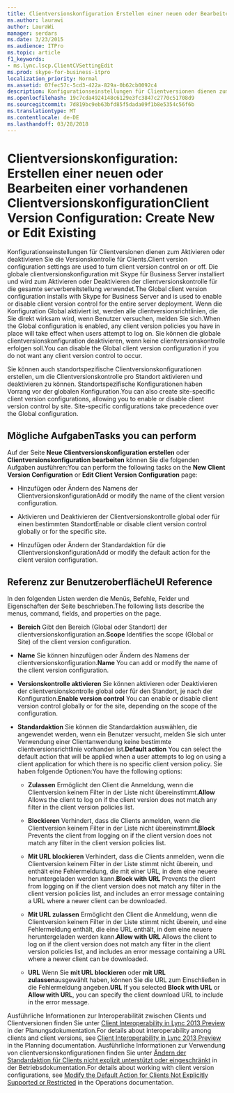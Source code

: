```yaml
---
title: Clientversionskonfiguration Erstellen einer neuen oder Bearbeiten einer vorhandenen
ms.author: laurawi
author: LauraWi
manager: serdars
ms.date: 3/23/2015
ms.audience: ITPro
ms.topic: article
f1_keywords:
- ms.lync.lscp.ClientCVSettingEdit
ms.prod: skype-for-business-itpro
localization_priority: Normal
ms.assetid: 07fec57c-5cd3-422a-829a-0b62cb0092c4
description: Konfigurationseinstellungen für Clientversionen dienen zum Aktivieren oder deaktivieren Sie die Versionskontrolle für Clients. Die globale clientversionskonfiguration mit Skype für Business Server installiert und wird zum Aktivieren oder Deaktivieren der clientversionskontrolle für die gesamte serverbereitstellung verwendet. Wenn die Konfiguration Global aktiviert ist, werden alle clientversionsrichtlinien, die Sie direkt wirksam wird, wenn Benutzer versuchen, melden Sie sich. Sie können die globale clientversionskonfiguration deaktivieren, wenn keine clientversionskontrolle erfolgen soll.
ms.openlocfilehash: 19c7cda4924148c6129e3fc3847c2770c51708d9
ms.sourcegitcommit: 7d819bc9eb63bfd85f5dada09f1b8e5354c56f6b
ms.translationtype: MT
ms.contentlocale: de-DE
ms.lasthandoff: 03/28/2018
---
```

# <a name="client-version-configuration-create-new-or-edit-existing"></a><span data-ttu-id="0e94e-106">Clientversionskonfiguration: Erstellen einer neuen oder Bearbeiten einer vorhandenen Clientversionskonfiguration</span><span class="sxs-lookup"><span data-stu-id="0e94e-106">Client Version Configuration: Create New or Edit Existing</span></span>
 
<span data-ttu-id="0e94e-107">Konfigurationseinstellungen für Clientversionen dienen zum Aktivieren oder deaktivieren Sie die Versionskontrolle für Clients.</span><span class="sxs-lookup"><span data-stu-id="0e94e-107">Client version configuration settings are used to turn client version control on or off.</span></span> <span data-ttu-id="0e94e-108">Die globale clientversionskonfiguration mit Skype für Business Server installiert und wird zum Aktivieren oder Deaktivieren der clientversionskontrolle für die gesamte serverbereitstellung verwendet.</span><span class="sxs-lookup"><span data-stu-id="0e94e-108">The Global client version configuration installs with Skype for Business Server and is used to enable or disable client version control for the entire server deployment.</span></span> <span data-ttu-id="0e94e-109">Wenn die Konfiguration Global aktiviert ist, werden alle clientversionsrichtlinien, die Sie direkt wirksam wird, wenn Benutzer versuchen, melden Sie sich.</span><span class="sxs-lookup"><span data-stu-id="0e94e-109">When the Global configuration is enabled, any client version policies you have in place will take effect when users attempt to log on.</span></span> <span data-ttu-id="0e94e-110">Sie können die globale clientversionskonfiguration deaktivieren, wenn keine clientversionskontrolle erfolgen soll.</span><span class="sxs-lookup"><span data-stu-id="0e94e-110">You can disable the Global client version configuration if you do not want any client version control to occur.</span></span> 
  
<span data-ttu-id="0e94e-p103">Sie können auch standortspezifische Clientversionskonfigurationen erstellen, um die Clientversionskontrolle pro Standort aktivieren und deaktivieren zu können. Standortspezifische Konfigurationen haben Vorrang vor der globalen Konfiguration.</span><span class="sxs-lookup"><span data-stu-id="0e94e-p103">You can also create site-specific client version configurations, allowing you to enable or disable client version control by site. Site-specific configurations take precedence over the Global configuration.</span></span>
  
## <a name="tasks-you-can-perform"></a><span data-ttu-id="0e94e-113">Mögliche Aufgaben</span><span class="sxs-lookup"><span data-stu-id="0e94e-113">Tasks you can perform</span></span>

<span data-ttu-id="0e94e-114">Auf der Seite **Neue Clientversionskonfiguration erstellen** oder **Clientversionskonfiguration bearbeiten** können Sie die folgenden Aufgaben ausführen:</span><span class="sxs-lookup"><span data-stu-id="0e94e-114">You can perform the following tasks on the **New Client Version Configuration** or **Edit Client Version Configuration** page:</span></span>
  
- <span data-ttu-id="0e94e-115">Hinzufügen oder Ändern des Namens der Clientversionskonfiguration</span><span class="sxs-lookup"><span data-stu-id="0e94e-115">Add or modify the name of the client version configuration.</span></span>
    
- <span data-ttu-id="0e94e-116">Aktivieren und Deaktivieren der Clientversionskontrolle global oder für einen bestimmten Standort</span><span class="sxs-lookup"><span data-stu-id="0e94e-116">Enable or disable client version control globally or for the specific site.</span></span>
    
- <span data-ttu-id="0e94e-117">Hinzufügen oder Ändern der Standardaktion für die Clientversionskonfiguration</span><span class="sxs-lookup"><span data-stu-id="0e94e-117">Add or modify the default action for the client version configuration.</span></span>
    
## <a name="ui-reference"></a><span data-ttu-id="0e94e-118">Referenz zur Benutzeroberfläche</span><span class="sxs-lookup"><span data-stu-id="0e94e-118">UI Reference</span></span>

<span data-ttu-id="0e94e-119">In den folgenden Listen werden die Menüs, Befehle, Felder und Eigenschaften der Seite beschrieben.</span><span class="sxs-lookup"><span data-stu-id="0e94e-119">The following lists describe the menus, command, fields, and properties on the page.</span></span>
  
- <span data-ttu-id="0e94e-120">**Bereich** Gibt den Bereich (Global oder Standort) der clientversionskonfiguration an.</span><span class="sxs-lookup"><span data-stu-id="0e94e-120">**Scope** Identifies the scope (Global or Site) of the client version configuration.</span></span>
    
- <span data-ttu-id="0e94e-121">**Name** Sie können hinzufügen oder Ändern des Namens der clientversionskonfiguration.</span><span class="sxs-lookup"><span data-stu-id="0e94e-121">**Name** You can add or modify the name of the client version configuration.</span></span>
    
- <span data-ttu-id="0e94e-122">**Versionskontrolle aktivieren** Sie können aktivieren oder Deaktivieren der clientversionskontrolle global oder für den Standort, je nach der Konfiguration.</span><span class="sxs-lookup"><span data-stu-id="0e94e-122">**Enable version control** You can enable or disable client version control globally or for the site, depending on the scope of the configuration.</span></span>
    
- <span data-ttu-id="0e94e-123">**Standardaktion** Sie können die Standardaktion auswählen, die angewendet werden, wenn ein Benutzer versucht, melden Sie sich unter Verwendung einer Clientanwendung keine bestimmte clientversionsrichtlinie vorhanden ist.</span><span class="sxs-lookup"><span data-stu-id="0e94e-123">**Default action** You can select the default action that will be applied when a user attempts to log on using a client application for which there is no specific client version policy.</span></span> <span data-ttu-id="0e94e-124">Sie haben folgende Optionen:</span><span class="sxs-lookup"><span data-stu-id="0e94e-124">You have the following options:</span></span>
    
  - <span data-ttu-id="0e94e-125">**Zulassen** Ermöglicht den Client die Anmeldung, wenn die Clientversion keinem Filter in der Liste nicht übereinstimmt.</span><span class="sxs-lookup"><span data-stu-id="0e94e-125">**Allow** Allows the client to log on if the client version does not match any filter in the client version policies list.</span></span>
    
  - <span data-ttu-id="0e94e-126">**Blockieren** Verhindert, dass die Clients anmelden, wenn die Clientversion keinem Filter in der Liste nicht übereinstimmt.</span><span class="sxs-lookup"><span data-stu-id="0e94e-126">**Block** Prevents the client from logging on if the client version does not match any filter in the client version policies list.</span></span>
    
  - <span data-ttu-id="0e94e-127">**Mit URL blockieren** Verhindert, dass die Clients anmelden, wenn die Clientversion keinem Filter in der Liste stimmt nicht überein, und enthält eine Fehlermeldung, die mit einer URL, in dem eine neuere heruntergeladen werden kann.</span><span class="sxs-lookup"><span data-stu-id="0e94e-127">**Block with URL** Prevents the client from logging on if the client version does not match any filter in the client version policies list, and includes an error message containing a URL where a newer client can be downloaded.</span></span>
    
  - <span data-ttu-id="0e94e-128">**Mit URL zulassen** Ermöglicht den Client die Anmeldung, wenn die Clientversion keinem Filter in der Liste stimmt nicht überein, und eine Fehlermeldung enthält, die eine URL enthält, in dem eine neuere heruntergeladen werden kann.</span><span class="sxs-lookup"><span data-stu-id="0e94e-128">**Allow with URL** Allows the client to log on if the client version does not match any filter in the client version policies list, and includes an error message containing a URL where a newer client can be downloaded.</span></span>
    
  - <span data-ttu-id="0e94e-129">**URL** Wenn Sie **mit URL blockieren** oder **mit URL zulassen**ausgewählt haben, können Sie die URL zum Einschließen in die Fehlermeldung angeben.</span><span class="sxs-lookup"><span data-stu-id="0e94e-129">**URL** If you selected **Block with URL** or **Allow with URL**, you can specify the client download URL to include in the error message.</span></span>
    
<span data-ttu-id="0e94e-130">Ausführliche Informationen zur Interoperabilität zwischen Clients und Clientversionen finden Sie unter [Client Interoperability in Lync 2013 Preview](http://technet.microsoft.com/library/0f126571-91a2-45d5-855c-1e4ddb45fc04.aspx) in der Planungsdokumentation.</span><span class="sxs-lookup"><span data-stu-id="0e94e-130">For details about interoperability among clients and client versions, see [Client Interoperability in Lync 2013 Preview](http://technet.microsoft.com/library/0f126571-91a2-45d5-855c-1e4ddb45fc04.aspx) in the Planning documentation.</span></span> <span data-ttu-id="0e94e-131">Ausführliche Informationen zur Verwendung von clientversionskonfigurationen finden Sie unter [Ändern der Standardaktion für Clients nicht explizit unterstützt oder eingeschränkt](http://technet.microsoft.com/library/548dd0f5-62fe-4c3f-8952-2b9fd4c5fff3.aspx) in der Betriebsdokumentation.</span><span class="sxs-lookup"><span data-stu-id="0e94e-131">For details about working with client version configurations, see [Modify the Default Action for Clients Not Explicitly Supported or Restricted](http://technet.microsoft.com/library/548dd0f5-62fe-4c3f-8952-2b9fd4c5fff3.aspx) in the Operations documentation.</span></span>

